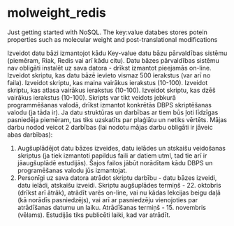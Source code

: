 # molweight_redis
Just getting started with NoSQL. The key:value databes stores potein properties such as molecular weight and post-translational modifications

Izveidot datu bāzi izmantojot kādu Key-value datu bāzu pārvaldības sistēmu (piemēram, Riak, Redis vai arī kādu citu). Datu bāzes pārvaldības sistēmu nav obligāti instalēt uz sava datora - drīkst izmantot pieejamās on-line.
Izveidot skriptu, kas datu bāzē ievieto vismaz 500 ierakstus (var arī no faila).
Izveidot skriptu, kas maina vairākus ierakstus (10-100).
Izveidot skriptu, kas atlasa vairākus ierakstus (10-100).
Izveidot skriptu, kas dzēš vairākus ierakstus (10-100).
Skripts var tikt veidots jebkurā programmēšanas valodā, drīkst izmantot konkrētās DBPS skriptēšanas valodu (ja tāda ir).
Ja datu struktūras un darbības ar tiem būs ļoti līdzīgas pasniedēja piemēram, tas tiks uzskatīts par plaģiātu un netiks vērtēts.
Mājas darbu nodod veicot 2 darbības (lai nodotu mājas darbu obligāti ir jāveic abas darbības):
1. Augšuplādējot datu bāzes izveides, datu ielādes un atskaišu veidošanas skriptus (ja tiek izmantoti papildus faili ar datiem utml, tad tie arī ir jāaugšuplādē estudijās). Šajos failos jābūt norādītam kādu DBPS un programēšanas valodu jūs izmantojat.
2. Personīgi uz sava datora atrādot skriptu darbību - datu bāzes izveidi, datu ielādi, atskaišu izveidi.
Skriptu augšuplādes termiņš - 22. oktobris (drīkst arī ātrāk), atrādīt varēs on-line, vai nu kādas lekcijas beigu daļā (kā norādīs pasniedzējs), vai arī ar pasniedzēju vienojoties par atrādīšanas datumu un laiku. Atrādīšanas termiņš - 15. novembris (vēlams). Estudijās tiks publicēti laiki, kad var atrādīt.